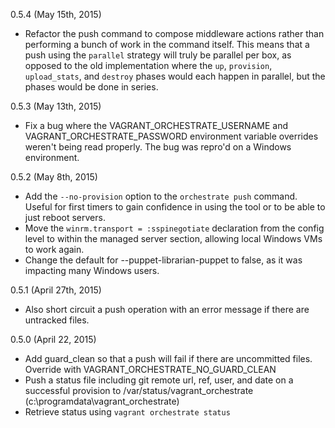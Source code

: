 0.5.4 (May 15th, 2015)

  - Refactor the push command to compose middleware actions rather than performing
  a bunch of work in the command itself. This means that a push using the `parallel`
  strategy will truly be parallel per box, as opposed to the old implementation where
  the `up`, `provision`, `upload_stats`, and `destroy` phases would each happen in
  parallel, but the phases would be done in series.

0.5.3 (May 13th, 2015)

  - Fix a bug where the VAGRANT_ORCHESTRATE_USERNAME and VAGRANT_ORCHESTRATE_PASSWORD
  environment variable overrides weren't being read properly. The bug was repro'd
  on a Windows environment.

0.5.2 (May 8th, 2015)

  - Add the `--no-provision` option to the `orchestrate push` command. Useful for
  first timers to gain confidence in using the tool or to be able to just reboot servers.
  - Move the `winrm.transport = :sspinegotiate` declaration from the config level
  to within the managed server section, allowing local Windows VMs to work again.
  - Change the default for --puppet-librarian-puppet to false, as it was impacting
  many Windows users.

0.5.1 (April 27th, 2015)

  - Also short circuit a push operation with an error message if there are untracked files.

0.5.0 (April 22, 2015)

  - Add guard_clean so that a push will fail if there are uncommitted files. Override with VAGRANT_ORCHESTRATE_NO_GUARD_CLEAN
  - Push a status file including git remote url, ref, user, and date on a successful provision to /var/status/vagrant_orchestrate (c:\programdata\vagrant_orchestrate)
  - Retrieve status using `vagrant orchestrate status`
